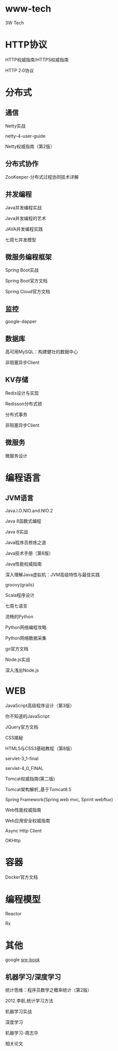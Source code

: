 # www-tech
3W Tech

# HTTP协议
HTTP权威指南/HTTPS权威指南

HTTP 2.0协议

# 分布式
## 通信
Netty实战

netty-4-user-guide

Netty权威指南（第2版）

## 分布式协作
ZooKeeper-分布式过程协同技术详解

## 并发编程
Java并发编程实战

Java并发编程的艺术

JAVA并发编程实践

七周七并发模型

## 微服务编程框架
Spring Boot实战

Spring Boot官方文档

Spring Cloud官方文档

## 监控
google-dapper

## 数据库
高可用MySQL：构建健壮的数据中心

非阻塞异步Client

## KV存储
Redis设计与实现

Redisson分布式锁

分布式事务

非阻塞异步Client

## 微服务
微服务设计

# 编程语言

## JVM语言
Java.I.O.NIO.and.NIO.2

Java 8函数式编程

Java 8实战

Java程序员修炼之道

Java技术手册（第6版）

Java性能权威指南

深入理解Java虚拟机：JVM高级特性与最佳实践

groovy(grails)

Scala程序设计

七周七语言

流畅的Python

Python网络编程攻略

Python网络数据采集

go官方文档

Node.js实战

深入浅出Node.js

# WEB
JavaScript高级程序设计（第3版）

你不知道的JavaScript

JQuery官方文档

CSS揭秘

HTML5与CSS3基础教程（第8版）

servlet-3_1-final

servlet-4_0_FINAL

Tomcat权威指南(第二版)

Tomcat架构解析_基于Tomcat8.5

Spring Framework(Spring web mvc, Sprint webflux)

Web性能权威指南

Web应用安全权威指南

Async Http Client

OKHttp

# 容器
Docker官方文档

# 编程模型
Reactor

Rx

# 其他

google [sre-book](https://landing.google.com/sre/sre-book/chapters/monitoring-distributed-systems/)

## 机器学习/深度学习
统计思维：程序员数学之概率统计（第2版）

2012.李航.统计学习方法

机器学习实战

深度学习

机器学习-周志华

相关论文
